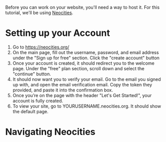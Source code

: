Before you can work on your website, you'll need a way to host it. For this tutorial, we'll be using [Neocities](https://neocities.org/).

# Setting up your Account

1. Go to https://neocities.org/
2. On the main page, fill out the username, password, and email address under the "Sign up for free" section. Click the "create account" button
3. Once your account is created, it should redirect you to the welcome page. Under the "free" plan section, scroll down and select the "continue" button. 
4. It should now want you to verify your email. Go to the email you signed up with, and open the email verification email. Copy the token they provided, and paste it into the confirmation box. 
5. Once you’re on the page with the header "Let's Get Started!", your account is fully created. 
6. To view your site, go to YOURUSERNAME.neocities.org. It should show the default page. 

# Navigating Neocities